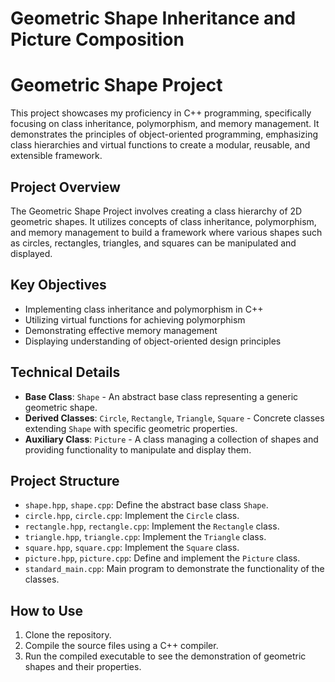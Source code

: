 # Geometric Shape Inheritance and Picture Composition
 
# Geometric Shape Project

This project showcases my proficiency in C++ programming, specifically focusing on class inheritance, polymorphism, and memory management. It demonstrates the principles of object-oriented programming, emphasizing class hierarchies and virtual functions to create a modular, reusable, and extensible framework.

## Project Overview

The Geometric Shape Project involves creating a class hierarchy of 2D geometric shapes. It utilizes concepts of class inheritance, polymorphism, and memory management to build a framework where various shapes such as circles, rectangles, triangles, and squares can be manipulated and displayed.

## Key Objectives

- Implementing class inheritance and polymorphism in C++
- Utilizing virtual functions for achieving polymorphism
- Demonstrating effective memory management
- Displaying understanding of object-oriented design principles

## Technical Details

- **Base Class**: `Shape` - An abstract base class representing a generic geometric shape.
- **Derived Classes**: `Circle`, `Rectangle`, `Triangle`, `Square` - Concrete classes extending `Shape` with specific geometric properties.
- **Auxiliary Class**: `Picture` - A class managing a collection of shapes and providing functionality to manipulate and display them.

## Project Structure

- `shape.hpp`, `shape.cpp`: Define the abstract base class `Shape`.
- `circle.hpp`, `circle.cpp`: Implement the `Circle` class.
- `rectangle.hpp`, `rectangle.cpp`: Implement the `Rectangle` class.
- `triangle.hpp`, `triangle.cpp`: Implement the `Triangle` class.
- `square.hpp`, `square.cpp`: Implement the `Square` class.
- `picture.hpp`, `picture.cpp`: Define and implement the `Picture` class.
- `standard_main.cpp`: Main program to demonstrate the functionality of the classes.

## How to Use

1. Clone the repository.
2. Compile the source files using a C++ compiler.
3. Run the compiled executable to see the demonstration of geometric shapes and their properties.
